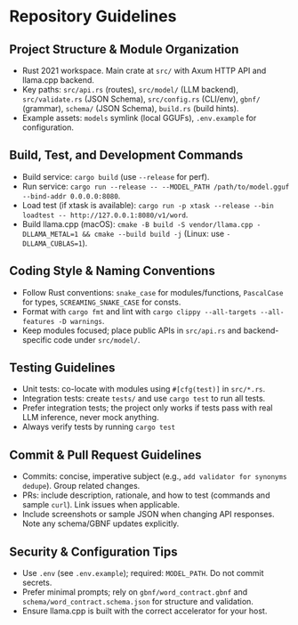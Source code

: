 # Repository Guidelines

## Project Structure & Module Organization

- Rust 2021 workspace. Main crate at `src/` with Axum HTTP API and llama.cpp backend.
- Key paths: `src/api.rs` (routes), `src/model/` (LLM backend), `src/validate.rs` (JSON Schema), `src/config.rs` (CLI/env), `gbnf/` (grammar), `schema/` (JSON Schema), `build.rs` (build hints).
- Example assets: `models` symlink (local GGUFs), `.env.example` for configuration.

## Build, Test, and Development Commands

- Build service: `cargo build` (use `--release` for perf).
- Run service: `cargo run --release -- --MODEL_PATH /path/to/model.gguf --bind-addr 0.0.0.0:8080`.
- Load test (if xtask is available): `cargo run -p xtask --release --bin loadtest -- http://127.0.0.1:8080/v1/word`.
- Build llama.cpp (macOS): `cmake -B build -S vendor/llama.cpp -DLLAMA_METAL=1 && cmake --build build -j` (Linux: use `-DLLAMA_CUBLAS=1`).

## Coding Style & Naming Conventions

- Follow Rust conventions: `snake_case` for modules/functions, `PascalCase` for types, `SCREAMING_SNAKE_CASE` for consts.
- Format with `cargo fmt` and lint with `cargo clippy --all-targets --all-features -D warnings`.
- Keep modules focused; place public APIs in `src/api.rs` and backend-specific code under `src/model/`.

## Testing Guidelines

- Unit tests: co-locate with modules using `#[cfg(test)]` in `src/*.rs`.
- Integration tests: create `tests/` and use `cargo test` to run all tests.
- Prefer integration tests; the project only works if tests pass with real LLM inference, never mock anything.
- Always verify tests by running `cargo test`

## Commit & Pull Request Guidelines
- Commits: concise, imperative subject (e.g., `add validator for synonyms dedupe`). Group related changes.
- PRs: include description, rationale, and how to test (commands and sample `curl`). Link issues when applicable.
- Include screenshots or sample JSON when changing API responses. Note any schema/GBNF updates explicitly.

## Security & Configuration Tips
- Use `.env` (see `.env.example`); required: `MODEL_PATH`. Do not commit secrets.
- Prefer minimal prompts; rely on `gbnf/word_contract.gbnf` and `schema/word_contract.schema.json` for structure and validation.
- Ensure llama.cpp is built with the correct accelerator for your host.

